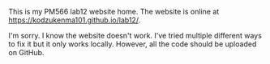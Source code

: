 This is my PM566 lab12 website home. The website is online at https://kodzukenma101.github.io/lab12/.

I'm sorry. I know the website doesn't work. I've tried multiple different ways to fix it but it only works locally. However, all the code should be uploaded on GitHub.
